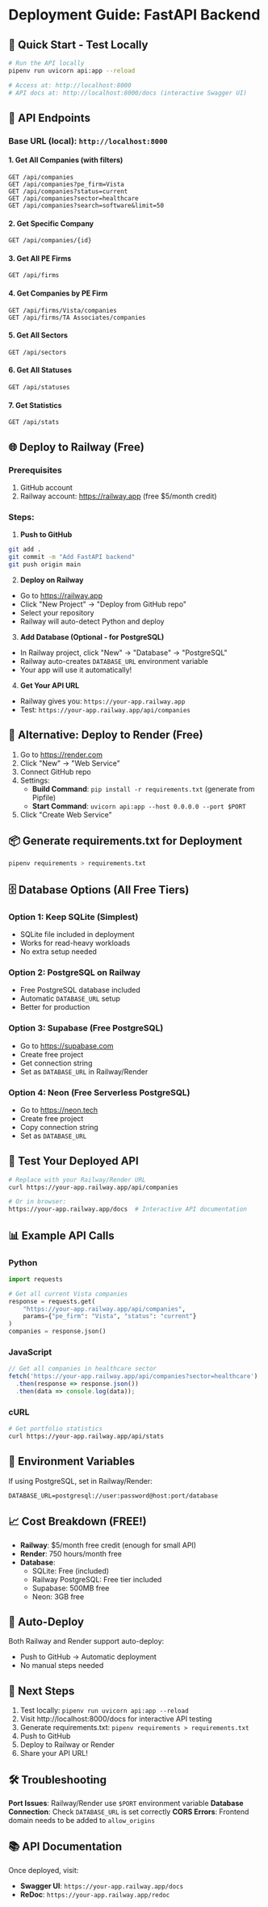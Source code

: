 # Deployment Guide: FastAPI Backend

## 🚀 Quick Start - Test Locally

```bash
# Run the API locally
pipenv run uvicorn api:app --reload

# Access at: http://localhost:8000
# API docs at: http://localhost:8000/docs (interactive Swagger UI)
```

## 📡 API Endpoints

### Base URL (local): `http://localhost:8000`

#### 1. **Get All Companies** (with filters)
```
GET /api/companies
GET /api/companies?pe_firm=Vista
GET /api/companies?status=current
GET /api/companies?sector=healthcare
GET /api/companies?search=software&limit=50
```

#### 2. **Get Specific Company**
```
GET /api/companies/{id}
```

#### 3. **Get All PE Firms**
```
GET /api/firms
```

#### 4. **Get Companies by PE Firm**
```
GET /api/firms/Vista/companies
GET /api/firms/TA Associates/companies
```

#### 5. **Get All Sectors**
```
GET /api/sectors
```

#### 6. **Get All Statuses**
```
GET /api/statuses
```

#### 7. **Get Statistics**
```
GET /api/stats
```

## 🌐 Deploy to Railway (Free)

### Prerequisites
1. GitHub account
2. Railway account: https://railway.app (free $5/month credit)

### Steps:

1. **Push to GitHub**
```bash
git add .
git commit -m "Add FastAPI backend"
git push origin main
```

2. **Deploy on Railway**
- Go to https://railway.app
- Click "New Project" → "Deploy from GitHub repo"
- Select your repository
- Railway will auto-detect Python and deploy

3. **Add Database (Optional - for PostgreSQL)**
- In Railway project, click "New" → "Database" → "PostgreSQL"
- Railway auto-creates `DATABASE_URL` environment variable
- Your app will use it automatically!

4. **Get Your API URL**
- Railway gives you: `https://your-app.railway.app`
- Test: `https://your-app.railway.app/api/companies`

## 🔄 Alternative: Deploy to Render (Free)

1. Go to https://render.com
2. Click "New" → "Web Service"
3. Connect GitHub repo
4. Settings:
   - **Build Command**: `pip install -r requirements.txt` (generate from Pipfile)
   - **Start Command**: `uvicorn api:app --host 0.0.0.0 --port $PORT`
5. Click "Create Web Service"

## 📦 Generate requirements.txt for Deployment

```bash
pipenv requirements > requirements.txt
```

## 🗄️ Database Options (All Free Tiers)

### Option 1: Keep SQLite (Simplest)
- SQLite file included in deployment
- Works for read-heavy workloads
- No extra setup needed

### Option 2: PostgreSQL on Railway
- Free PostgreSQL database included
- Automatic `DATABASE_URL` setup
- Better for production

### Option 3: Supabase (Free PostgreSQL)
- Go to https://supabase.com
- Create free project
- Get connection string
- Set as `DATABASE_URL` in Railway/Render

### Option 4: Neon (Free Serverless PostgreSQL)
- Go to https://neon.tech
- Create free project
- Copy connection string
- Set as `DATABASE_URL`

## 🧪 Test Your Deployed API

```bash
# Replace with your Railway/Render URL
curl https://your-app.railway.app/api/companies

# Or in browser:
https://your-app.railway.app/docs  # Interactive API documentation
```

## 📊 Example API Calls

### Python
```python
import requests

# Get all current Vista companies
response = requests.get(
    "https://your-app.railway.app/api/companies",
    params={"pe_firm": "Vista", "status": "current"}
)
companies = response.json()
```

### JavaScript
```javascript
// Get all companies in healthcare sector
fetch('https://your-app.railway.app/api/companies?sector=healthcare')
  .then(response => response.json())
  .then(data => console.log(data));
```

### cURL
```bash
# Get portfolio statistics
curl https://your-app.railway.app/api/stats
```

## 🔐 Environment Variables

If using PostgreSQL, set in Railway/Render:
```
DATABASE_URL=postgresql://user:password@host:port/database
```

## 📈 Cost Breakdown (FREE!)

- **Railway**: $5/month free credit (enough for small API)
- **Render**: 750 hours/month free
- **Database**: 
  - SQLite: Free (included)
  - Railway PostgreSQL: Free tier included
  - Supabase: 500MB free
  - Neon: 3GB free

## 🔄 Auto-Deploy

Both Railway and Render support auto-deploy:
- Push to GitHub → Automatic deployment
- No manual steps needed

## 🎯 Next Steps

1. Test locally: `pipenv run uvicorn api:app --reload`
2. Visit http://localhost:8000/docs for interactive API testing
3. Generate requirements.txt: `pipenv requirements > requirements.txt`
4. Push to GitHub
5. Deploy to Railway or Render
6. Share your API URL!

## 🛠️ Troubleshooting

**Port Issues**: Railway/Render use `$PORT` environment variable
**Database Connection**: Check `DATABASE_URL` is set correctly
**CORS Errors**: Frontend domain needs to be added to `allow_origins`

## 📚 API Documentation

Once deployed, visit:
- **Swagger UI**: `https://your-app.railway.app/docs`
- **ReDoc**: `https://your-app.railway.app/redoc`
